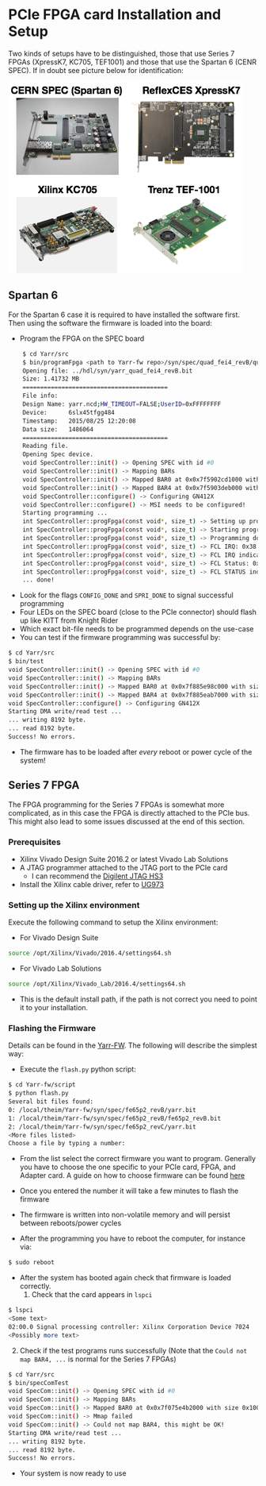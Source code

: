 # PCIe FPGA card Installation and Setup

Two kinds of setups have to be distinguished, those that use Series 7 FPGAs (XpressK7, KC705, TEF1001) and those that use the Spartan 6 (CENR SPEC). If in doubt see picture below for identification:

![Supported PCIe cards](images/pcie_cards.png)

## Spartan 6

For the Spartan 6 case it is required to have installed the software first. Then using the software the firmware is loaded into the board:

- Program the FPGA on the SPEC board
```bash
    $ cd Yarr/src
    $ bin/programFpga <path to Yarr-fw repo>/syn/spec/quad_fei4_revB/quad_fei4_revB.bit 
    Opening file: ../hdl/syn/yarr_quad_fei4_revB.bit
    Size: 1.41732 MB
    =========================================
    File info:
    Design Name: yarr.ncd;HW_TIMEOUT=FALSE;UserID=0xFFFFFFFF
    Device:      6slx45tfgg484
    Timestamp:   2015/08/25 12:20:08
    Data size:   1486064
    =========================================
    Reading file.
    Opening Spec device.
    void SpecController::init() -> Opening SPEC with id #0
    void SpecController::init() -> Mapping BARs
    void SpecController::init() -> Mapped BAR0 at 0x0x7f5902cd1000 with size 0x100000
    void SpecController::init() -> Mapped BAR4 at 0x0x7f5903deb000 with size 0x1000
    void SpecController::configure() -> Configuring GN412X
    void SpecController::configure() -> MSI needs to be configured!
    Starting programming ...
    int SpecController::progFpga(const void*, size_t) -> Setting up programming of FPGA
    int SpecController::progFpga(const void*, size_t) -> Starting programming!
    int SpecController::progFpga(const void*, size_t) -> Programming done!!
    int SpecController::progFpga(const void*, size_t) -> FCL IRQ: 0x38
    int SpecController::progFpga(const void*, size_t) -> FCL IRQ indicates CONFIG_DONE
    int SpecController::progFpga(const void*, size_t) -> FCL Status: 0x2c
    int SpecController::progFpga(const void*, size_t) -> FCL STATUS indicates SPRI_DONE
    ... done!
```
- Look for the flags ``CONFIG_DONE`` and ``SPRI_DONE`` to signal successful programming
- Four LEDs on the SPEC board (close to the PCIe connector) should flash up like KITT from Knight Rider
- Which exact bit-file needs to be programmed depends on the use-case
- You can test if the firmware programming was successful by:
```bash
$ cd Yarr/src
$ bin/test 
void SpecController::init() -> Opening SPEC with id #0
void SpecController::init() -> Mapping BARs
void SpecController::init() -> Mapped BAR0 at 0x0x7f885e98c000 with size 0x100000
void SpecController::init() -> Mapped BAR4 at 0x0x7f885eab7000 with size 0x1000
void SpecController::configure() -> Configuring GN412X
Starting DMA write/read test ...
... writing 8192 byte.
... read 8192 byte.
Success! No errors.
```
- The firmware has to be loaded after *every* reboot or power cycle of the system!

## Series 7 FPGA

The FPGA programming for the Series 7 FPGAs is somewhat more complicated, as in this case the FPGA is directly attached to the PCIe bus. This might also lead to some issues discussed at the end of this section.

### Prerequisites

* Xilinx Vivado Design Suite 2016.2 or latest Vivado Lab Solutions
* A JTAG programmer attached to the JTAG port to the PCIe card
  * I can recommend the [Digilent JTAG HS3](https://www.digikey.com/product-detail/en/digilent-inc/210-299/1286-1047-ND/5015666)
* Install the Xilinx cable driver, refer to [UG973](https://www.xilinx.com/support/documentation/sw_manuals/xilinx2016_4/ug973-vivado-release-notes-install-license.pdf)

### Setting up the Xilinx environment

Execute the following command to setup the Xilinx environment:
- For Vivado Design Suite
```bash
source /opt/Xilinx/Vivado/2016.4/settings64.sh
```
- For Vivado Lab Solutions
```bash
source /opt/Xilinx/Vivado_Lab/2016.4/settings64.sh
```
- This is the default install path, if the path is not correct you need to point it to your installation.

### Flashing the Firmware

Details can be found in the [Yarr-FW](https://github.com/Yarr/Yarr-fw/blob/master/syn/xpressk7/README.md). The following will describe the simplest way:

- Execute the ``flash.py`` python script:
```bash
$ cd Yarr-fw/script
$ python flash.py
Several bit files found: 
0: /local/theim/Yarr-fw/syn/spec/fe65p2_revB/yarr.bit
1: /local/theim/Yarr-fw/syn/spec/fe65p2_revB/fe65p2_revB.bit
2: /local/theim/Yarr-fw/syn/spec/fe65p2_revC/yarr.bit
<More files listed>
Choose a file by typing a number:
```
- From the list select the correct firmware you want to program. Generally you have to choose the one specific to your PCIe card, FPGA, and Adapter card. A guide on how to choose firmware can be found [here](fw_guide.md)

- Once you entered the number it will take a few minutes to flash the firmware

- The firmware is written into non-volatile memory and will persist between reboots/power cycles

- After the programming you have to reboot the computer, for instance via:
```bash
$ sudo reboot
```

- After the system has booted again check that firmware is loaded correctly.
  1. Check that the card appears in ``lspci``
```bash
$ lspci
<Some text>
02:00.0 Signal processing controller: Xilinx Corporation Device 7024
<Possibly more text>
```
  2. Check if the test programs runs successfully (Note that the ``Could not map BAR4, ...`` is normal for the Series 7 FPGAs)
```bash
$ cd Yarr/src
$ bin/specComTest 
void SpecCom::init() -> Opening SPEC with id #0
void SpecCom::init() -> Mapping BARs
void SpecCom::init() -> Mapped BAR0 at 0x0x7f075e4b2000 with size 0x100000
void SpecCom::init() -> Mmap failed
void SpecCom::init() -> Could not map BAR4, this might be OK!
Starting DMA write/read test ...
... writing 8192 byte.
... read 8192 byte.
Success! No errors.
```

- Your system is now ready to use

